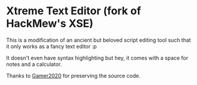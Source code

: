 Xtreme Text Editor (fork of HackMew's XSE)
==========================================

This is a modification of an ancient but beloved script editing tool such that it only works as a fancy text editor :p

It doesn't even have syntax highlighting but hey, it comes with a space for notes and a calculator.

Thanks to [Gamer2020](https://github.com/gamer2020) for preserving the source code.